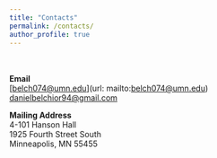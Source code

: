 ```yaml
---
title: "Contacts"
permalink: /contacts/
author_profile: true
---
```

\
\
**Email** \
[belch074@umn.edu](url: mailto:belch074@umn.edu) \
danielbelchior94@gmail.com

**Mailing Address** \
4-101 Hanson Hall \
1925 Fourth Street South \
Minneapolis, MN 55455
